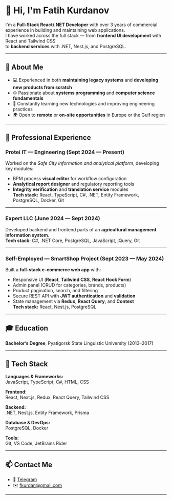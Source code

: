 # 👋 Hi, I'm Fatih Kurdanov  

I'm a **Full-Stack React/.NET Developer** with over 3 years of commercial experience in building and maintaining web applications.  
I have worked across the full stack — from **frontend UI development** with React and Tailwind CSS  
to **backend services** with .NET, Nest.js, and PostgreSQL.

---

## 🧠 About Me
- 💻 Experienced in both **maintaining legacy systems** and **developing new products from scratch**  
- ⚙️ Passionate about **systems programming** and **computer science fundamentals**  
- 🚀 Constantly learning new technologies and improving engineering practices  
- 🌍 Open to **remote** or **on-site opportunities** in Europe or the Gulf region  

---

## 💼 Professional Experience

### **Protei IT — Engineering** (Sept 2024 — Present)  
Worked on the *Safe City information and analytical platform*, developing key modules:
- BPM process **visual editor** for workflow configuration  
- **Analytical report designer** and regulatory reporting tools  
- **Integrity verification** and **translation service** modules  
**Tech stack:** React, TypeScript, C#, .NET, Entity Framework, PostgreSQL, Docker, Git  

---

### **Expert LLC** (June 2024 — Sept 2024)  
Developed backend and frontend parts of an **agricultural management information system**.  
**Tech stack:** C#, .NET Core, PostgreSQL, JavaScript, jQuery, Git  

---

### **Self-Employed — SmartShop Project** (Sept 2023 — May 2024)  
Built a **full-stack e-commerce web app** with:
- Responsive UI (**React**, **Tailwind CSS**, **React Hook Form**)  
- Admin panel (CRUD for categories, brands, products)  
- Product pagination, search, and filtering  
- Secure REST API with **JWT authentication** and **validation**  
- State management via **Redux**, **React Query**, and **Context**  
**Tech stack:** React, Nest.js, PostgreSQL  

---

## 🎓 Education
**Bachelor’s Degree**, Pyatigorsk State Linguistic University (2013–2017)

---

## 🧰 Tech Stack

**Languages & Frameworks:**  
JavaScript, TypeScript, C#, HTML, CSS  

**Frontend:**  
React, Next.js, Redux, React Query, Tailwind CSS  

**Backend:**  
.NET, Nest.js, Entity Framework, Prisma  

**Database & DevOps:**  
PostgreSQL, Docker  

**Tools:**  
Git, VS Code, JetBrains Rider  

---

## 📫 Contact Me
- 💬 [Telegram](https://t.me/f_kurdan)
- ✉️ [fkurdan@gmail.com](mailto:fkurdan@gmail.com)  

---

